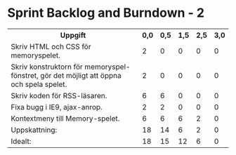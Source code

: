 # Sprint Backlog and Burndown - 2
<table>
    <tr>
        <th>Uppgift</th>
        <th>0,0</th>
        <th>0,5</th>
        <th>1,5</th>
        <th>2,5</th>
        <th>3,0</th>
    </tr>
    <tr>
        <td>Skriv HTML och CSS för memoryspelet.</td>
        <td>2</td>
        <td>0</td>
        <td>0</td>
        <td>0</td>
        <td>0</td>
    </tr>
    <tr>
        <td>Skriv konstruktorn för memoryspel-fönstret, gör det möjligt att öppna och spela spelet.</td>
        <td>2</td>
        <td>0</td>
        <td>0</td>
        <td>0</td>
        <td>0</td>
    </tr>
    <tr>
        <td>Skriv koden för RSS-läsaren.</td>
        <td>6</td>
        <td>6</td>
        <td>0</td>
        <td>0</td>
        <td>0</td>
    </tr>
    <tr>
        <td>Fixa bugg i IE9, ajax-anrop.</td>
        <td>2</td>
        <td>2</td>
        <td>0</td>
        <td>0</td>
        <td>0</td>
    </tr>
    <tr>
        <td>Kontextmeny till Memory-spelet.</td>
        <td>6</td>
        <td>6</td>
        <td>6</td>
        <td>2</td>
        <td>0</td>
    </tr>
    <tr>
        <td>Uppskattning:</td>
        <td>18</td>
        <td>14</td>
        <td>6</td>
        <td>2</td>
        <td>0</td>
    </tr>
    <tr>
        <td>Idealt:</td>
        <td>18</td>
        <td>15</td>
        <td>12</td>
        <td>6</td>
        <td>0</td>
    </tr>
</table>